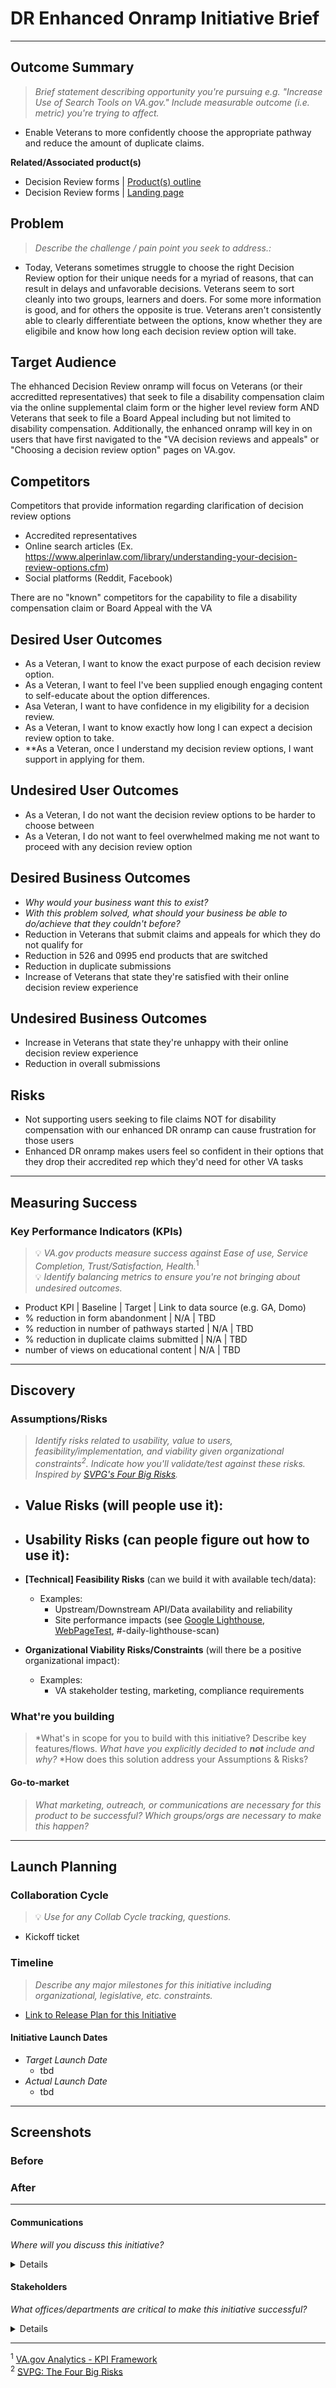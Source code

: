# DR Enhanced Onramp Initiative Brief

---

## Outcome Summary
> *Brief statement describing opportunity you're pursuing e.g. "Increase Use of Search Tools on VA.gov." Include measurable outcome (i.e. metric) you're trying to affect.*
* Enable Veterans to more confidently choose the appropriate pathway and reduce the amount of duplicate claims. 

**Related/Associated product(s)**
- Decision Review forms | [Product(s) outline](https://github.com/department-of-veterans-affairs/va.gov-team/tree/master/products/decision-reviews) 
- Decision Review forms | [Landing page](https://www.va.gov/decision-reviews/) 

## Problem
> *Describe the challenge / pain point you seek to address.:* 
* Today, Veterans sometimes struggle to choose the right Decision Review option for their unique needs for a myriad of reasons, that can result in delays and unfavorable decisions. Veterans seem to sort cleanly into two groups, learners and doers. For some more information is good, and for others the opposite is true. Veterans aren't consistently able to clearly differentiate between the options, know whether they are eligibile and know how long each decision review option will take.   

## Target Audience
The ehhanced Decision Review onramp will focus on Veterans (or their accreditted representatives) that seek to file a disability compensation claim via the online supplemental claim form or the higher level review form AND Veterans that seek to file a Board Appeal including but not limited to disability compensation. Additionally, the enhanced onramp will key in on users that have first navigated to the "VA decision reviews and appeals" or "Choosing a decision review option" pages on VA.gov.  

## Competitors
Competitors that provide information regarding clarification of decision review options
- Accredited representatives
- Online search articles (Ex. https://www.alperinlaw.com/library/understanding-your-decision-review-options.cfm)
- Social platforms (Reddit, Facebook)

There are no "known" competitors for the capability to file a disability compensation claim or Board Appeal with the VA 

## Desired User Outcomes
- As a Veteran, I want to know the exact purpose of each decision review option.
- As a Veteran, I want to feel I've been supplied enough engaging content to self-educate about the option differences.
- Asa Veteran, I want to have confidence in my eligibility for a decision review.
- As a Veteran, I want to know exactly how long I can expect a decision review option to take.
- **As a Veteran, once I understand my decision review options, I want support in applying for them.

## Undesired User Outcomes
- As a Veteran, I do not want the decision review options to be harder to choose between
- As a Veteran, I do not want to feel overwhelmed making me not want to proceed with any decision review option

  
## Desired Business Outcomes
- *Why would your business want this to exist?*
- *With this problem solved, what should your business be able to do/achieve that they couldn't before?*
- Reduction in Veterans that submit claims and appeals for which they do not qualify for
- Reduction in 526 and 0995 end products that are switched
- Reduction in duplicate submissions
- Increase of Veterans that state they're satisfied with their online decision review experience


## Undesired Business Outcomes
- Increase in Veterans that state they're unhappy with their online decision review experience
- Reduction in overall submissions

## Risks
- Not supporting users seeking to file claims NOT for disability compensation with our enhanced DR onramp can cause frustration for those users
- Enhanced DR onramp makes users feel so confident in their options that they drop their accredited rep which they'd need for other VA tasks

---
## Measuring Success

### Key Performance Indicators (KPIs)
> 💡 *VA.gov products measure success against Ease of use, Service Completion, Trust/Satisfaction, Health.*<sup>1</sup>\
> 💡 *Identify balancing metrics to ensure you're not bringing about undesired outcomes.*

- Product KPI | Baseline | Target | Link to data source (e.g. GA, Domo)
- % reduction in form abandonment | N/A | TBD
- % reduction in number of pathways started | N/A | TBD
- % reduction in duplicate claims submitted | N/A | TBD
- number of views on educational content | N/A | TBD
---

## Discovery
### Assumptions/Risks
> *Identify risks related to usability, value to users, feasibility/implementation, and viability given organizational constraints<sup>2</sup>. 
> Indicate how you'll validate/test against these risks. Inspired by [SVPG's Four Big Risks](https://www.svpg.com/four-big-risks/).*

- **Value Risks** (will people use it): 
  - 
- **Usability Risks** (can people figure out how to use it):
  - 
- **[Technical] Feasibility Risks** (can we build it with available tech/data):
  - Examples:
    - Upstream/Downstream API/Data availability and reliability
    - Site performance impacts (see [Google Lighthouse](https://developers.google.com/web/tools/lighthouse), [WebPageTest](https://www.webpagetest.org/), #-daily-lighthouse-scan)
  
- **Organizational Viability Risks/Constraints** (will there be a positive organizational impact):
  - Examples: 
    - VA stakeholder testing, marketing, compliance requirements 

### What're you building
> *What's in scope for you to build with this initiative? Describe key features/flows. 
> *What have you explicitly decided to **not** include and why?*
> *How does this solution address your Assumptions & Risks?


#### Go-to-market 
> *What marketing, outreach, or communications are necessary for this product to be successful? Which groups/orgs are necessary to make this happen?*

--- 

## Launch Planning
### Collaboration Cycle
> 💡 *Use for any Collab Cycle tracking, questions.*

- Kickoff ticket

### Timeline 
> *Describe any major milestones for this initiative including organizational, legislative, etc. constraints.*

* [Link to Release Plan for this Initiative](https://github.com/department-of-veterans-affairs/va.gov-team/blob/master/platform/product-management/release-plan-template.md)

#### Initiative Launch Dates
- *Target Launch Date*
  - tbd
- *Actual Launch Date* 
  - tbd

---
   
## Screenshots

### Before

### After

---

#### Communications
*Where will you discuss this initiative?*

<details>

- Team Name: Benefits Decision Review
- GitHub Label(s): Decision-Reviews-Team
- Slack channel: [benefits-decision-review](https://dsva.slack.com/archives/C5AGLBNRK)
- Product POCs: Amy Lai, Maurice DeBeary

</details>


#### Stakeholders
*What offices/departments are critical to make this initiative successful?*

<details>
  
- Office/Department: OCTO Cross Benefits Crew
- Contact(s): Zach Goldfine
 
</details>

---
<sup>1</sup> [VA.gov Analytics - KPI Framework](https://github.com/department-of-veterans-affairs/va.gov-team/blob/master/platform/analytics/Analytics%20Playbook/va-gov-platform-analytics-kpi-framework.pdf)\
<sup>2</sup> [SVPG: The Four Big Risks](https://svpg.com/four-big-risks/)
